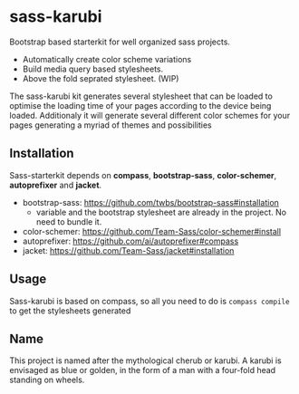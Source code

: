 sass-karubi
===============

Bootstrap based starterkit for well organized sass projects.

- Automatically create color scheme variations 
- Build media query based stylesheets.
- Above the fold seprated stylesheet. (WIP)

The sass-karubi kit generates several stylesheet that can be loaded to optimise the loading time of your pages
according to the device being loaded. 
Additionaly it will generate several different color schemes for your pages
generating a myriad of themes and possibilities


## Installation

Sass-starterkit depends on **compass**, **bootstrap-sass**, **color-schemer**, **autoprefixer** and **jacket**.

- bootstrap-sass: https://github.com/twbs/bootstrap-sass#installation
	- variable and the bootstrap stylesheet are already in the project. No need to bundle it. 
- color-schemer: https://github.com/Team-Sass/color-schemer#install
- autoprefixer: https://github.com/ai/autoprefixer#compass
- jacket: https://github.com/Team-Sass/jacket#installation


## Usage

Sass-karubi is based on compass, so all you need to do is `compass compile` to get the stylesheets generated

## Name

This project is named after the mythological cherub or karubi. 
A karubi is envisaged as blue or golden, in the form of a man with a four-fold head standing on wheels.

